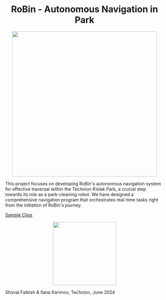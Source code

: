 # <div align="center">RoBin - Autonomous Navigation in Park</div>

<p align="center">
<img width="460" src="https://github.com/shovalfaibish/RoBinProjectB/assets/93712053/16eadb97-f5ab-46b8-a691-f8a1e419d4e6">
</p>

<p>
  This project focuses on developing RoBin's autonomous navigation system for effective traversal within the Technion Kislak Park, a crucial  step towards its role as a park-cleaning robot. We have designed a comprehensive navigation program that orchestrates real-time tasks right from the initiation of RoBin's journey.
</p>

[Sample Clips](https://youtu.be/ASz9KSO4-FQ)

<p align="center">
<img width="200" src="https://github.com/shovalfaibish/RoBinProjectB/assets/93712053/9ffec737-ae3b-4e6d-89a6-f59e0533d6c7">
</p>
<div align="left">Shoval Faibish & Ilana Karimov, Technion, June 2024</div>




